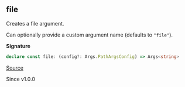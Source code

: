 ## file

Creates a file argument.

Can optionally provide a custom argument name (defaults to `"file"`).

**Signature**

```ts
declare const file: (config?: Args.PathArgsConfig) => Args<string>
```

[Source](https://github.com/Effect-TS/effect/tree/main/packages/cli/src/Args.ts#L224)

Since v1.0.0